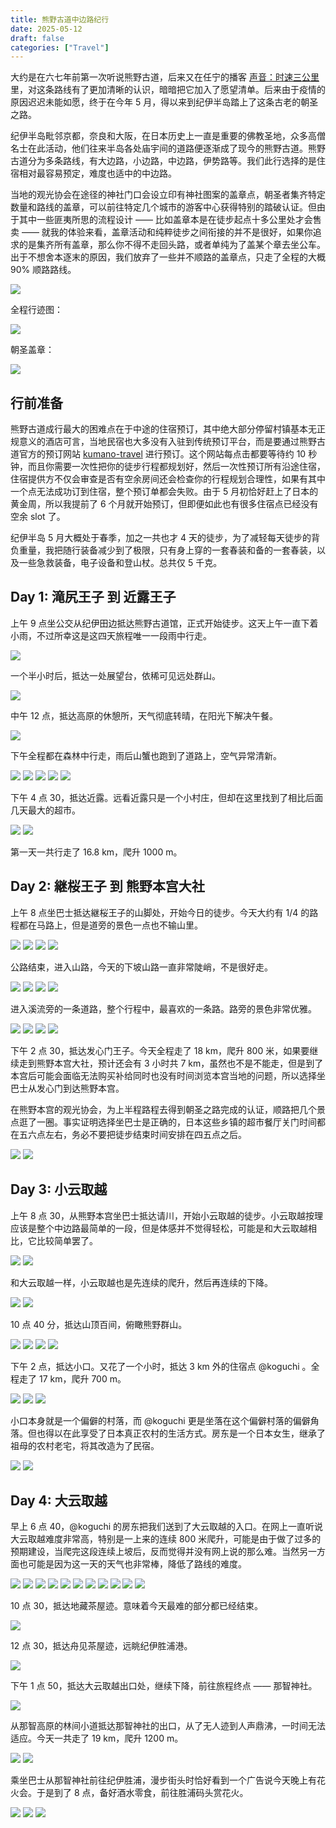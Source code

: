 ```yaml
---
title: 熊野古道中边路纪行
date: 2025-05-12
draft: false
categories: ["Travel"]
---
```


大约是在六七年前第一次听说熊野古道，后来又在任宁的播客 [声音：时速三公里](https://podcast.weareones.com/episodes/118) 里，对这条路线有了更加清晰的认识，暗暗把它加入了愿望清单。后来由于疫情的原因迟迟未能如愿，终于在今年 5 月，得以来到纪伊半岛踏上了这条古老的朝圣之路。

纪伊半岛毗邻京都，奈良和大阪，在日本历史上一直是重要的佛教圣地，众多高僧名士在此活动，他们往来半岛各处庙宇间的道路便逐渐成了现今的熊野古道。熊野古道分为多条路线，有大边路，小边路，中边路，伊势路等。我们此行选择的是住宿相对最容易预定，难度也适中的中边路。

当地的观光协会在途径的神社门口会设立印有神社图案的盖章点，朝圣者集齐特定数量和路线的盖章，可以前往特定几个城市的游客中心获得特别的踏破认证。但由于其中一些匪夷所思的流程设计 —— 比如盖章本是在徒步起点十多公里处才会售卖 —— 就我的体验来看，盖章活动和纯粹徒步之间衔接的并不是很好，如果你追求的是集齐所有盖章，那么你不得不走回头路，或者单纯为了盖某个章去坐公车。出于不想舍本逐末的原因，我们放弃了一些并不顺路的盖章点，只走了全程的大概 90% 顺路路线。

![](../../images/kumano/map.png)

全程行迹图：

![](../../images/kumano/route.png)

朝圣盖章：

![](../../images/kumano/stamp.jpeg)

## 行前准备

熊野古道成行最大的困难点在于中途的住宿预订，其中绝大部分停留村镇基本无正规意义的酒店可言，当地民宿也大多没有入驻到传统预订平台，而是要通过熊野古道官方的预订网站 [kumano-travel](www.kumano-travel.com) 进行预订。这个网站每点击都要等待约 10 秒钟，而且你需要一次性把你的徒步行程都规划好，然后一次性预订所有沿途住宿，住宿提供方不仅会审查是否有空余房间还会检查你的行程规划合理性，如果有其中一个点无法成功订到住宿，整个预订单都会失败。由于 5 月初恰好赶上了日本的黄金周，所以我提前了 6 个月就开始预订，但即便如此也有很多住宿点已经没有空余 slot 了。

纪伊半岛 5 月大概处于春季，加之一共也才 4 天的徒步，为了减轻每天徒步的背负重量，我把随行装备减少到了极限，只有身上穿的一套春装和备的一套春装，以及一些急救装备，电子设备和登山杖。总共仅 5 千克。

## Day 1: 滝尻王子 到 近露王子

上午 9 点坐公交从纪伊田边抵达熊野古道馆，正式开始徒步。这天上午一直下着小雨，不过所幸这是这四天旅程唯一一段雨中行走。

![](../../images/kumano/day1/kumano-1.jpeg)

一个半小时后，抵达一处展望台，依稀可见远处群山。

![](../../images/kumano/day1/kumano-2.jpeg)

中午 12 点，抵达高原的休憩所，天气彻底转晴，在阳光下解决午餐。

![](../../images/kumano/day1/kumano-3.jpeg)

下午全程都在森林中行走，雨后山蟹也跑到了道路上，空气异常清新。

![](../../images/kumano/day1/kumano-4.jpeg)
![](../../images/kumano/day1/kumano-5.jpeg)
![](../../images/kumano/day1/kumano-6.jpeg)
![](../../images/kumano/day1/kumano-7.jpeg)
![](../../images/kumano/day1/kumano-8.jpeg)

下午 4 点 30，抵达近露。远看近露只是一个小村庄，但却在这里找到了相比后面几天最大的超市。

![](../../images/kumano/day1/kumano-9.jpeg)
![](../../images/kumano/day1/kumano-10.jpeg)

第一天一共行走了 16.8 km，爬升 1000 m。

## Day 2: 継桜王子 到 熊野本宫大社

上午 8 点坐巴士抵达継桜王子的山脚处，开始今日的徒步。今天大约有 1/4 的路程都在马路上，但是道旁的景色一点也不输山里。

![](../../images/kumano/day2/kumano-1.jpeg)
![](../../images/kumano/day2/kumano-2.jpeg)
![](../../images/kumano/day2/kumano-3.jpeg)
![](../../images/kumano/day2/kumano-4.jpeg)

公路结束，进入山路，今天的下坡山路一直非常陡峭，不是很好走。

![](../../images/kumano/day2/kumano-5.jpeg)
![](../../images/kumano/day2/kumano-6.jpeg)
![](../../images/kumano/day2/kumano-7.jpeg)
![](../../images/kumano/day2/kumano-8.jpeg)

进入溪流旁的一条道路，整个行程中，最喜欢的一条路。路旁的景色非常优雅。

![](../../images/kumano/day2/kumano-9.jpeg)
![](../../images/kumano/day2/kumano-10.jpeg)
![](../../images/kumano/day2/kumano-11.jpeg)
![](../../images/kumano/day2/kumano-12.jpeg)

下午 2 点 30，抵达发心门王子。今天全程走了 18 km，爬升 800 米，如果要继续走到熊野本宫大社，预计还会有 3 小时共 7 km，虽然也不是不能走，但是到了本宫后可能会面临无法购买补给同时也没有时间浏览本宫当地的问题，所以选择坐巴士从发心门到达熊野本宫。

在熊野本宫的观光协会，为上半程路程去得到朝圣之路完成的认证，顺路把几个景点逛了一圈。事实证明选择坐巴士是正确的，日本这些乡镇的超市餐厅关门时间都在五六点左右，务必不要把徒步结束时间安排在四五点之后。

![](../../images/kumano/day2/kumano-13.jpeg)
![](../../images/kumano/day2/kumano-14.jpeg)

## Day 3: 小云取越

上午 8 点 30，从熊野本宫坐巴士抵达请川，开始小云取越的徒步。小云取越按理应该是整个中边路最简单的一段，但是体感并不觉得轻松，可能是和大云取越相比，它比较简单罢了。

![](../../images/kumano/day3/kumano-1.jpeg)
![](../../images/kumano/day3/kumano-2.jpeg)

和大云取越一样，小云取越也是先连续的爬升，然后再连续的下降。

![](../../images/kumano/day3/kumano-3.jpeg)
![](../../images/kumano/day3/kumano-4.jpeg)

10 点 40 分，抵达山顶百间，俯瞰熊野群山。

![](../../images/kumano/day3/kumano-5.jpeg)
![](../../images/kumano/day3/kumano-6.jpeg)
![](../../images/kumano/day3/kumano-7.jpeg)
![](../../images/kumano/day3/kumano-8.jpeg)

下午 2 点，抵达小口。又花了一个小时，抵达 3 km 外的住宿点 @koguchi 。全程走了 17 km，爬升 700 m。

![](../../images/kumano/day3/kumano-9.jpeg)
![](../../images/kumano/day3/kumano-10.jpeg)
![](../../images/kumano/day3/kumano-11.jpeg)

小口本身就是一个偏僻的村落，而 @koguchi 更是坐落在这个偏僻村落的偏僻角落。但也得以在此享受了日本真正农村的生活方式。房东是一个日本女生，继承了祖母的农村老宅，将其改造为了民宿。

![](../../images/kumano/day3/kumano-12.jpeg)
![](../../images/kumano/day3/kumano-13.jpeg)

## Day 4: 大云取越

早上 6 点 40，@koguchi 的房东把我们送到了大云取越的入口。在网上一直听说大云取越难度非常高，特别是一上来的连续 800 米爬升，可能是由于做了过多的预期建设，当爬完这段连续上坡后，反而觉得并没有网上说的那么难。当然另一方面也可能是因为这一天的天气也非常棒，降低了路线的难度。

![](../../images/kumano/day4/kumano-1.jpeg)
![](../../images/kumano/day4/kumano-2.jpeg)
![](../../images/kumano/day4/kumano-3.jpeg)
![](../../images/kumano/day4/kumano-4.jpeg)
![](../../images/kumano/day4/kumano-5.jpeg)
![](../../images/kumano/day4/kumano-6.jpeg)
![](../../images/kumano/day4/kumano-7.jpeg)
![](../../images/kumano/day4/kumano-8.jpeg)
![](../../images/kumano/day4/kumano-9.jpeg)
![](../../images/kumano/day4/kumano-10.jpeg)
![](../../images/kumano/day4/kumano-11.jpeg)

10 点 30，抵达地藏茶屋迹。意味着今天最难的部分都已经结束。

![](../../images/kumano/day4/kumano-12.jpeg)

12 点 30，抵达舟见茶屋迹，远眺纪伊胜浦港。

![](../../images/kumano/day4/kumano-13.jpeg)

下午 1 点 50，抵达大云取越出口处，继续下降，前往旅程终点 —— 那智神社。

![](../../images/kumano/day4/kumano-14.jpeg)

从那智高原的林间小道抵达那智神社的出口，从了无人迹到人声鼎沸，一时间无法适应。今天一共走了 19 km，爬升 1200 m。

![](../../images/kumano/day4/kumano-15.jpeg)
![](../../images/kumano/day4/kumano-16.jpeg)

乘坐巴士从那智神社前往纪伊胜浦，漫步街头时恰好看到一个广告说今天晚上有花火会。于是到了 8 点，备好酒水零食，前往胜浦码头赏花火。

![](../../images/kumano/day4/kumano-17.jpeg)
![](../../images/kumano/day4/kumano-18.jpeg)
![](../../images/kumano/day4/kumano-19.jpeg)
